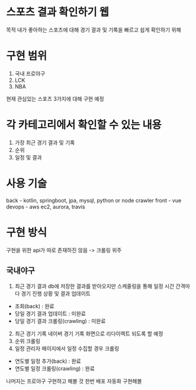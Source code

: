 # 스포츠 결과 확인하기 웹

목적 내가 좋아하는 스포츠에 대해 경기 결과 및 기록을 빠르고 쉽게 확인하기 위해

# 구현 범위
1. 국내 프로야구
2. LCK
3. NBA

현재 관심있는 스포츠 3가지에 대해 구현 예정

# 각 카테고리에서 확인할 수 있는 내용
1. 가장 최근 경기 결과 및 기록
2. 순위
3. 일정 및 결과


# 사용 기술
back - kotlin, springboot, jpa, mysql, python or node crawler
front - vue
devops - aws ec2, aurora, travis

# 구현 방식
구현을 위한 api가 따로 존재하진 않음 -> 크롤링 위주

## 국내야구
1. 최근 경기 결과
  db에 저장한 결과를 받아오지만 스케줄링을 통해 일정 시간 간격마다 경기 진행 상황 및 결과 업데이트
  - 조회(back) : 완료
  - 당일 경기 결과 업데이트 : 미완료
  - 당일 경기 결과 크롤링(crawling) : 미완료
2. 최근 경기 기록
  네이버 경기 기록 화면으로 리다이렉트 되도록 할 예정
3. 순위
  크롤링
4. 일정
  관리자 페이지에서 일정 수집할 경우 크롤링
  - 연도별 일정 추가(back) : 완료
  - 연도별 일정 크롤링(crawling) : 완료


나머지는 프로야구 구현하고 해볼 것
한번 배포 자동화 구현해볼 

